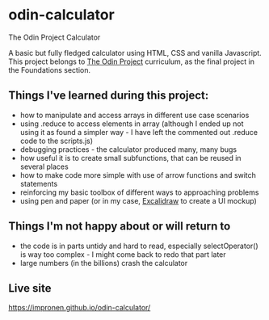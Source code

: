 # odin-calculator

The Odin Project Calculator

A basic but fully fledged calculator using HTML, CSS and vanilla Javascript. This project belongs to [The Odin Project](https://www.theodinproject.com/paths/foundations/courses/foundations/lessons/calculator) curriculum, as the final project in the Foundations section.

## Things I've learned during this project:

- how to manipulate and access arrays in different use case scenarios
- using .reduce to access elements in array (although I ended up not using it as found a simpler way - I have left the commented out .reduce code to the scripts.js)
- debugging practices - the calculator produced many, many bugs
- how useful it is to create small subfunctions, that can be reused in several places
- how to make code more simple with use  of arrow functions and switch statements
- reinforcing my basic toolbox of different ways to approaching problems
- using pen and paper (or in my case, [Excalidraw](https://excalidraw.com/) to create a UI mockup)

## Things I'm not happy about or will return to

- the code is in parts untidy and hard to read, especially selectOperator() is way too complex - I might come back to redo that part later
- large numbers (in the billions) crash the calculator



## Live site

https://impronen.github.io/odin-calculator/
